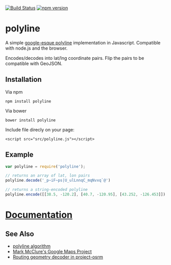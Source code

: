 [![Build Status](https://secure.travis-ci.org/mapbox/polyline.png?branch=master)](http://travis-ci.org/mapbox/polyline)
[![npm version](https://badge.fury.io/js/polyline.svg)](http://badge.fury.io/js/polyline)

# polyline

A simple [google-esque polyline](https://developers.google.com/maps/documentation/utilities/polylinealgorithm)
implementation in Javascript. Compatible with node.js and the browser.

Encodes/decodes into lat/lng coordinate pairs. Flip the pairs to be compatible with GeoJSON.

## Installation

Via npm

    npm install polyline
    
Via bower

    bower install polyline
    
Include file direcly on your page:

    <script src="src/polyline.js"></script>

## Example

```js
var polyline = require('polyline');

// returns an array of lat, lon pairs
polyline.decode('_p~iF~ps|U_ulLnnqC_mqNvxq`@')

// returns a string-encoded polyline
polyline.encode([[38.5, -120.2], [40.7, -120.95], [43.252, -126.453]]);
```

# [Documentation](https://github.com/mapbox/polyline/blob/master/API.md)

## See Also

* [polyline algorithm](https://developers.google.com/maps/documentation/utilities/polylinealgorithm)
* [Mark McClure's Google Maps Project](http://facstaff.unca.edu/mcmcclur/GoogleMaps.html)
* [Routing geometry decoder in project-osrm](https://github.com/Project-OSRM/osrm-frontend/blob/master/WebContent/routing/OSRM.RoutingGeometry.js)
